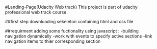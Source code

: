 #Landing-Page(Udacity Web track)
This project is part of udacity professional web track course.

##first step
downloading sekeleton containing html and css file 

##requirment
 adding some fuctionality using javascript :
  -building navigation dynamically 
  -work with events to specify active sections
  -link navigation items to thier corresponding section 

